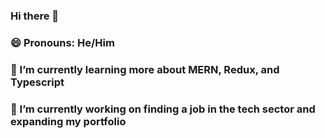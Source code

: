 ### Hi there 👋

### 😄 Pronouns: He/Him

### 🌱 I’m currently learning more about MERN, Redux, and Typescript

### 🔭 I’m currently working on finding a job in the tech sector and expanding my portfolio



<!--
**JohnWilder406/JohnWilder406** is a ✨ _special_ ✨ repository because its `README.md` (this file) appears on your GitHub profile.

Here are some ideas to get you started:

- 🔭 I’m currently working on ...
- 🌱 I’m currently learning ...
- 👯 I’m looking to collaborate on ...
- 🤔 I’m looking for help with ...
- 💬 Ask me about ...
- 📫 How to reach me: ...
- 😄 Pronouns: ...
- ⚡ Fun fact: ...
-->
